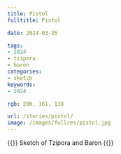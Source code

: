 ```yaml
---
title: Pistol
fulltitle: Pistol

date: 2024-03-26

tags:
- 2024
- tzipora
- baron
categories:
- sketch
keywords:
- 2024

rgb: 206, 161, 138

url: /stories/pistol/
image: /images/fullres/pistol.jpg
---
```

{{<note caption>}}
Sketch of Tzipora and Baron
{{</note>}}